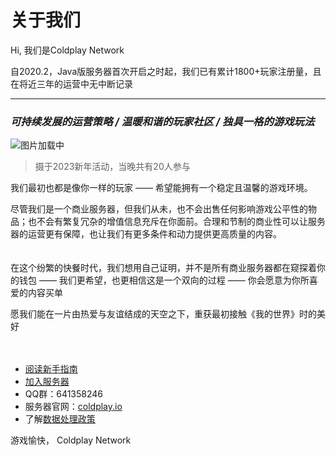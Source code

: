 # 关于我们


Hi, 我们是Coldplay Network

自2020.2，Java版服务器首次开启之时起，我们已有累计1800+玩家注册量，且在将近三年的运营中无中断记录

----------


### *可持续发展的运营策略 / 温暖和谐的玩家社区 / 独具一格的游戏玩法*

![图片加载中](https://docs.coldplay.io/img/2023-new-year-eve.png)

> 摄于2023新年活动，当晚共有20人参与

我们最初也都是像你一样的玩家 —— 希望能拥有一个稳定且温馨的游戏环境。

尽管我们是一个商业服务器，但我们从未，也不会出售任何影响游戏公平性的物品；也不会有繁复冗杂的增值信息充斥在你面前。合理和节制的商业性可以让服务器的运营更有保障，也让我们有更多条件和动力提供更高质量的内容。
<br>
<br>
<br>
在这个纷繁的快餐时代，我们想用自己证明，并不是所有商业服务器都在窥探着你的钱包 —— 我们更希望，也更相信这是一个双向的过程 —— 你会愿意为你所喜爱的内容买单

愿我们能在一片由热爱与友谊结成的天空之下，重获最初接触《我的世界》时的美好
<br>
<br>
<br>
 - [阅读新手指南](https://docs.coldplay.io/#/csje/guides-new)
 - [加入服务器](https://docs.coldplay.io/#/)
 - QQ群：641358246
 - 服务器官网：[coldplay.io](https://coldplay.io)
 - 了解[数据处理政策](https://docs.coldplay.io/#/csje/privacy)


游戏愉快，
Coldplay Network
